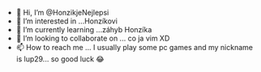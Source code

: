 - 👋 Hi, I’m @HonzikjeNejlepsi
- 👀 I’m interested in ...Honzíkovi
- 🌱 I’m currently learning ...záhyb Honzíka
- 💞️ I’m looking to collaborate on ... co ja vim XD
- 📫 How to reach me ... I usually play some pc games and my nickname is lup29... so good luck 😂

<!---
HonzikjeNejlepsi/HonzikjeNejlepsi is a ✨ special ✨ repository because its `README.md` (this file) appears on your GitHub profile.
You can click the Preview link to take a look at your changes.
--->

